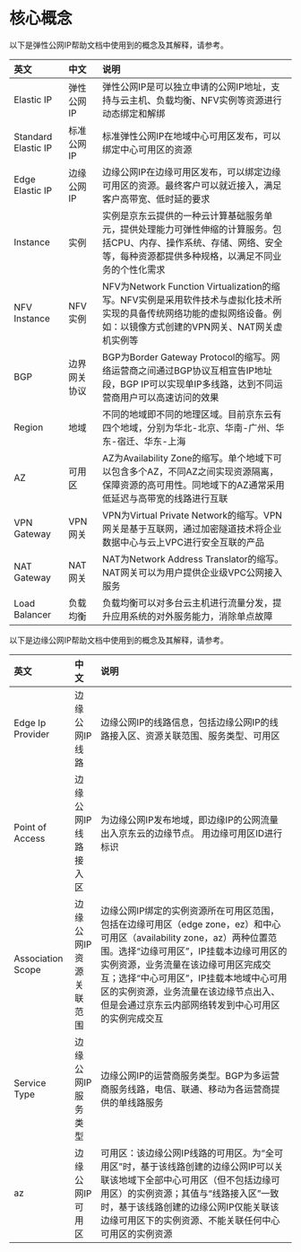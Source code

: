 # 核心概念
以下是弹性公网IP帮助文档中使用到的概念及其解释，请参考。

| 英文 | 中文 | 说明 |
| :- | :- | :- |
| Elastic IP | 弹性公网IP | 弹性公网IP是可以独立申请的公网IP地址，支持与云主机、负载均衡、NFV实例等资源进行动态绑定和解绑 |
| Standard Elastic IP | 标准公网IP | 标准弹性公网IP在地域中心可用区发布，可以绑定中心可用区的资源 |
| Edge Elastic IP | 边缘公网IP | 边缘公网IP在边缘可用区发布，可以绑定边缘可用区的资源。最终客户可以就近接入，满足客户高带宽、低时延的要求 |
| Instance | 实例 | 实例是京东云提供的一种云计算基础服务单元，提供处理能力可弹性伸缩的计算服务。包括CPU、内存、操作系统、存储、网络、安全等，每种资源都提供多种规格，以满足不同业务的个性化需求 |
| NFV Instance | NFV实例 | NFV为Network Function Virtualization的缩写。NFV实例是采用软件技术与虚拟化技术所实现的具备传统网络功能的虚拟网络设备。例如：以镜像方式创建的VPN网关、NAT网关虚机实例等 |
| BGP | 边界网关协议 | BGP为Border Gateway Protocol的缩写。网络运营商之间通过BGP协议互相宣告IP地址段，BGP IP可以实现单IP多线路，达到不同运营商用户可以高速访问的效果 |
| Region | 地域 | 不同的地域即不同的地理区域。目前京东云有四个地域，分别为华北-北京、华南-广州、华东-宿迁、华东-上海 |
| AZ | 可用区 | AZ为Availability Zone的缩写。单个地域下可以包含多个AZ，不同AZ之间实现资源隔离，保障资源的高可用性。同地域下的AZ通常采用低延迟与高带宽的线路进行互联 |
| VPN Gateway | VPN网关 | VPN为Virtual Private Network的缩写。VPN网关是基于互联网，通过加密隧道技术将企业数据中心与云上VPC进行安全互联的产品 |
| NAT Gateway | NAT网关 | NAT为Network Address Translator的缩写。NAT网关可以为用户提供企业级VPC公网接入服务 |
| Load Balancer | 负载均衡 | 负载均衡可以对多台云主机进行流量分发，提升应用系统的对外服务能力，消除单点故障 |

以下是边缘公网IP帮助文档中使用到的概念及其解释，请参考。

| 英文 | 中文 | 说明 |
| :- | :- | :- |
| Edge Ip Provider | 边缘公网IP线路 | 边缘公网IP的线路信息，包括边缘公网IP的线路接入区、资源关联范围、服务类型、可用区 |
| Point of Access | 边缘公网IP线路接入区 | 为边缘公网IP发布地域，即边缘IP的公网流量出入京东云的边缘节点。 用边缘可用区ID进行标识 |
| Association Scope| 边缘公网IP资源关联范围 | 边缘公网IP绑定的实例资源所在可用区范围，包括在边缘可用区（edge zone，ez）和中心可用区（availability zone，az）两种位置范围。选择“边缘可用区”，IP挂载本边缘可用区的实例资源，业务流量在该边缘可用区完成交互；选择“中心可用区”，IP挂载本地域中心可用区的实例资源，业务流量在该边缘节点出入、但是会通过京东云内部网络转发到中心可用区的实例完成交互 |
| Service Type | 边缘公网IP服务类型 | 边缘公网IP的运营商服务类型。BGP为多运营商服务线路，电信、联通、移动为各运营商提供的单线路服务 |
| az | 边缘公网IP可用区 | 可用区：该边缘公网IP线路的可用区。为“全可用区”时，基于该线路创建的边缘公网IP可以关联该地域下全部中心可用区（但不包括边缘可用区）的实例资源；其值与“线路接入区”一致时，基于该线路创建的边缘公网IP仅能关联该边缘可用区下的实例资源、不能关联任何中心可用区的实例资源 |
